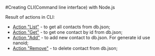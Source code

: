 #Creating CLI(Command line interface) with Node.js

Result of actions in CLI:

- [Action "List"](https://monosnap.com/file/XC1nw6cvxUoDFpIgY9Pj7J8mUm8IPP) - to get all contacts from db.json;
- [Action "Get"](https://monosnap.com/file/Ufov5CAI3CePoU1IeegOaJVWFfP6lE) - to get one contact by id from db.json;
- [Action "Add"](https://monosnap.com/file/C4DtE6aK10bnIEGaXFhQizzvG96KGd) - to add new contact to db.json. For generate id use nanoid;
- [Action "Remove"](https://monosnap.com/file/pHQutTljtQIB2Z5na8H4FU09eGaazR) - to delete contact from db.json;
